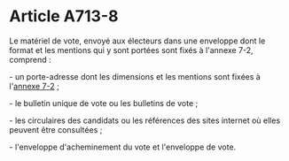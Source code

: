# Article A713-8

<p>Le matériel de vote, envoyé aux électeurs dans une enveloppe dont le format et les mentions qui y sont portées sont fixés à l'annexe 7-2, comprend :</p><p>- un porte-adresse dont les dimensions et les mentions sont fixées à l'<a href='/code-de-commerce/partie-arretes/livre-vii-des-juridictions-commerciales-et-de-lorganisation-du-commerce/annexe-7-2-annexe-aux-articles-a-713-8-et-a-713-11/annexe-7-2.md' title='Code de commerce - art. Annexe 7-2 (V)'>annexe 7-2</a> ;</p><p>- le bulletin unique de vote ou les bulletins de vote ;</p><p>- les circulaires des candidats ou les références des sites internet où elles peuvent être consultées ;</p><p>- l'enveloppe d'acheminement du vote et l'enveloppe de vote.</p>